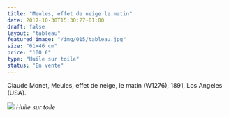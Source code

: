 ```yaml
---
title: "Meules, effet de neige le matin"
date: 2017-10-30T15:30:27+01:00
draft: false
layout: "tableau"
featured_image: "/img/015/tableau.jpg"
size: "61x46 cm"
price: "100 €"
type: "Huile sur toile"
status: "En vente"
---
```


Claude Monet, Meules, effet de neige, le matin (W1276), 1891, Los Angeles (USA).

![](/img/015/tableau.jpg)
*Huile sur toile*